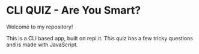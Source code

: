 # CLI QUIZ - Are You Smart?

Welcome to my repository!

This is a CLI based app, built on repl.it.
This quiz has a few tricky questions and is made with JavaScript.
